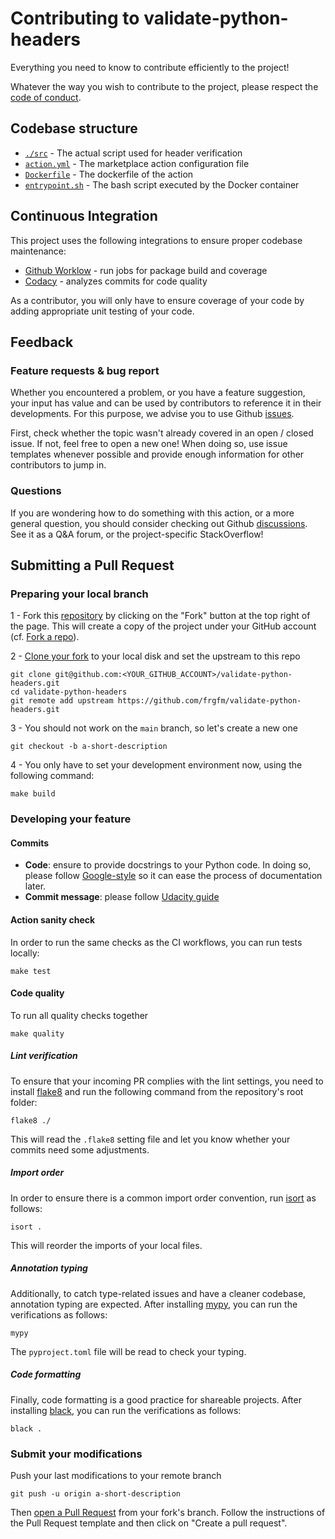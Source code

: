 # Contributing to validate-python-headers

Everything you need to know to contribute efficiently to the project!

Whatever the way you wish to contribute to the project, please respect the [code of conduct](CODE_OF_CONDUCT.md).



## Codebase structure

- [`./src`](https://github.com/frgfm/validate-python-headers/blob/main/src) - The actual script used for header verification
- [`action.yml`](https://github.com/frgfm/validate-python-headers/blob/main/tests) - The marketplace action configuration file
- [`Dockerfile`](https://github.com/frgfm/validate-python-headers/blob/main/Dockerfile) - The dockerfile of the action
- [`entrypoint.sh`](https://github.com/frgfm/validate-python-headers/blob/main/entrypoint.sh) - The bash script executed by the Docker container


## Continuous Integration

This project uses the following integrations to ensure proper codebase maintenance:

- [Github Worklow](https://help.github.com/en/actions/configuring-and-managing-workflows/configuring-a-workflow) - run jobs for package build and coverage
- [Codacy](https://www.codacy.com/) - analyzes commits for code quality

As a contributor, you will only have to ensure coverage of your code by adding appropriate unit testing of your code.



## Feedback

### Feature requests & bug report

Whether you encountered a problem, or you have a feature suggestion, your input has value and can be used by contributors to reference it in their developments. For this purpose, we advise you to use Github [issues](https://github.com/frgfm/validate-python-headers/issues). 

First, check whether the topic wasn't already covered in an open / closed issue. If not, feel free to open a new one! When doing so, use issue templates whenever possible and provide enough information for other contributors to jump in.

### Questions

If you are wondering how to do something with this action, or a more general question, you should consider checking out Github [discussions](https://github.com/frgfm/validate-python-headers/discussions). See it as a Q&A forum, or the project-specific StackOverflow!



## Submitting a Pull Request

### Preparing your local branch

1 - Fork this [repository](https://github.com/frgfm/validate-python-headers) by clicking on the "Fork" button at the top right of the page. This will create a copy of the project under your GitHub account (cf. [Fork a repo](https://docs.github.com/en/get-started/quickstart/fork-a-repo)).

2 - [Clone your fork](https://docs.github.com/en/repositories/creating-and-managing-repositories/cloning-a-repository) to your local disk and set the upstream to this repo
```shell
git clone git@github.com:<YOUR_GITHUB_ACCOUNT>/validate-python-headers.git
cd validate-python-headers
git remote add upstream https://github.com/frgfm/validate-python-headers.git
```

3 - You should not work on the `main` branch, so let's create a new one
```shell
git checkout -b a-short-description
```

4 - You only have to set your development environment now, using the following command:
```shell
make build
```

### Developing your feature

#### Commits

- **Code**: ensure to provide docstrings to your Python code. In doing so, please follow [Google-style](https://sphinxcontrib-napoleon.readthedocs.io/en/latest/example_google.html) so it can ease the process of documentation later.
- **Commit message**: please follow [Udacity guide](http://udacity.github.io/git-styleguide/)

#### Action sanity check

In order to run the same checks as the CI workflows, you can run tests locally:

```shell
make test
```

#### Code quality

To run all quality checks together

```shell
make quality
```

##### Lint verification

To ensure that your incoming PR complies with the lint settings, you need to install [flake8](https://flake8.pycqa.org/en/latest/) and run the following command from the repository's root folder:

```shell
flake8 ./
```
This will read the `.flake8` setting file and let you know whether your commits need some adjustments.

##### Import order

In order to ensure there is a common import order convention, run [isort](https://github.com/PyCQA/isort) as follows:

```shell
isort .
```
This will reorder the imports of your local files.

##### Annotation typing

Additionally, to catch type-related issues and have a cleaner codebase, annotation typing are expected. After installing [mypy](https://github.com/python/mypy), you can run the verifications as follows:

```shell
mypy
```
The `pyproject.toml` file will be read to check your typing.

##### Code formatting

Finally, code formatting is a good practice for shareable projects. After installing [black](https://github.com/psf/black), you can run the verifications as follows:

```shell
black .
```

### Submit your modifications

Push your last modifications to your remote branch
```shell
git push -u origin a-short-description
```

Then [open a Pull Request](https://docs.github.com/en/github/collaborating-with-pull-requests/proposing-changes-to-your-work-with-pull-requests/creating-a-pull-request) from your fork's branch. Follow the instructions of the Pull Request template and then click on "Create a pull request".

